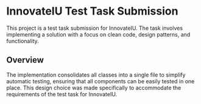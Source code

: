 # InnovateIU Test Task Submission

This project is a test task submission for InnovateIU. The task involves implementing a solution with a focus on clean code, design patterns, and functionality.

## Overview

The implementation consolidates all classes into a single file to simplify automatic testing, ensuring that all components can be easily tested in one place.
This design choice was made specifically to accommodate the requirements of the test task for InnovateIU.

